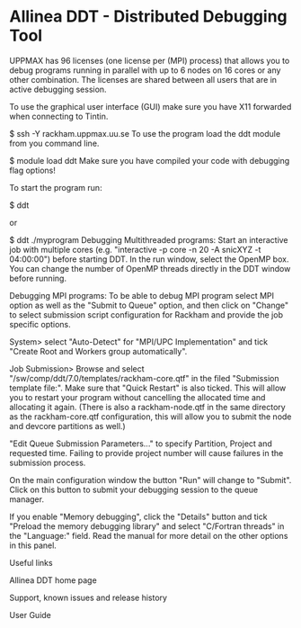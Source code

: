 # Allinea DDT - Distributed Debugging Tool

UPPMAX has 96 licenses (one license per (MPI) process) that allows you to debug programs running in parallel with up to 6 nodes on 16 cores or any other combination. The licenses are shared between all users that are in active debugging session.

To use the graphical user interface (GUI) make sure you have X11 forwarded when connecting to Tintin.

$ ssh -Y rackham.uppmax.uu.se
To use the program load the ddt module from you command line.

$ module load ddt
Make sure you have compiled your code with debugging flag options!

To start the program run:

$ ddt

or

$ ddt ./myprogram
Debugging Multithreaded programs:
Start an interactive job with multiple cores (e.g. "interactive -p core -n 20 -A snicXYZ -t 04:00:00") before starting DDT. In the run window, select the OpenMP box. You can change the number of OpenMP threads directly in the DDT window before running.

Debugging MPI programs:
To be able to debug MPI program select MPI option as well as the "Submit to Queue" option, and then click on "Change" to select submission script configuration for Rackham and provide the job specific options.


System> select "Auto-Detect" for "MPI/UPC Implementation" and tick "Create Root and Workers group automatically".


Job Submission> Browse and select "/sw/comp/ddt/7.0/templates/rackham-core.qtf" in the filed "Submission template file:". Make sure that "Quick Restart" is also ticked. This will allow you to restart your program without cancelling the allocated time and allocating it again. (There is also a rackham-node.qtf in the same directory as the rackham-core.qtf configuration, this will allow you to submit the node and devcore partitions as well.)


"Edit Queue Submission Parameters..." to specify Partition, Project and requested time. Failing to provide project number will cause failures in the submission process.


On the main configuration window the button "Run" will change to "Submit". Click on this button to submit your debugging session to the queue manager.

If you enable "Memory debugging", click the "Details" button and tick "Preload the memory debugging library" and select "C/Fortran threads" in the "Language:" field. Read the manual for more detail on the other options in this panel.


Useful links

Allinea DDT home page

Support, known issues and release history

User Guide
